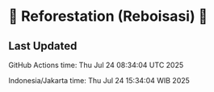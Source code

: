
# 🌳 Reforestation (Reboisasi) 🌲

## Last Updated

GitHub Actions time: Thu Jul 24 08:34:04 UTC 2025

Indonesia/Jakarta time: Thu Jul 24 15:34:04 WIB 2025
